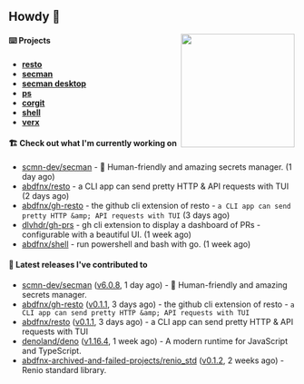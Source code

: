 ## Howdy 👋

<img align="right" src="https://github.com/abdfnx.png" width="200">

#### ⌨️ Projects

- [**resto**](https://github.com/abdfnx/resto)
- [**secman**](https://github.com/scmn-dev/secman)
- [**secman desktop**](https://github.com/scmn-dev/desktop)
- [**ps**](https://github.com/scmn-dev/ps)
- [**corgit**](https://github.com/abdfnx/corgit)
- [**shell**](https://github.com/abdfnx/shell)
- [**verx**](https://github.com/abdfnx/verx)

#### 🏗️ Check out what I'm currently working on


- [scmn-dev/secman](https://github.com/scmn-dev/secman) - 👊 Human-friendly and amazing secrets manager. (1 day ago)
- [abdfnx/resto](https://github.com/abdfnx/resto) - a CLI app can send pretty HTTP &amp; API requests with TUI (2 days ago)
- [abdfnx/gh-resto](https://github.com/abdfnx/gh-resto) - the github cli extension of resto - `a CLI app can send pretty HTTP &amp; API requests with TUI` (3 days ago)
- [dlvhdr/gh-prs](https://github.com/dlvhdr/gh-prs) - gh cli extension to display a dashboard of PRs - configurable with a beautiful UI. (1 week ago)
- [abdfnx/shell](https://github.com/abdfnx/shell) - run powershell and bash with go. (1 week ago)

#### 🔭 Latest releases I've contributed to

- [scmn-dev/secman](https://github.com/scmn-dev/secman) ([v6.0.8](https://github.com/scmn-dev/secman/releases/tag/v6.0.8), 1 day ago) - 👊 Human-friendly and amazing secrets manager.
- [abdfnx/gh-resto](https://github.com/abdfnx/gh-resto) ([v0.1.1](https://github.com/abdfnx/gh-resto/releases/tag/v0.1.1), 3 days ago) - the github cli extension of resto - `a CLI app can send pretty HTTP &amp; API requests with TUI`
- [abdfnx/resto](https://github.com/abdfnx/resto) ([v0.1.1](https://github.com/abdfnx/resto/releases/tag/v0.1.1), 3 days ago) - a CLI app can send pretty HTTP &amp; API requests with TUI
- [denoland/deno](https://github.com/denoland/deno) ([v1.16.4](https://github.com/denoland/deno/releases/tag/v1.16.4), 1 week ago) - A modern runtime for JavaScript and TypeScript.
- [abdfnx-archived-and-failed-projects/renio_std](https://github.com/abdfnx-archived-and-failed-projects/renio_std) ([v0.1.2](https://github.com/abdfnx-archived-and-failed-projects/renio_std/releases/tag/v0.1.2), 2 weeks ago) - Renio standard library.
